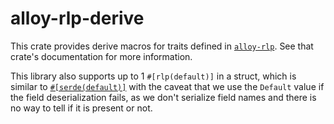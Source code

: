 # alloy-rlp-derive

This crate provides derive macros for traits defined in
[`alloy-rlp`](https://docs.rs/alloy-rlp). See that crate's documentation for
more information.

This library also supports up to 1 `#[rlp(default)]` in a struct, which is
similar to [`#[serde(default)]`](https://serde.rs/field-attrs.html#default)
with the caveat that we use the `Default` value if the field deserialization
fails, as we don't serialize field names and there is no way to tell if it is
present or not.
